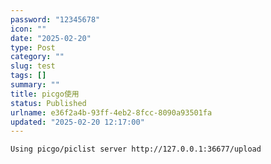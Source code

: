 ```yaml
---
password: "12345678"
icon: ""
date: "2025-02-20"
type: Post
category: ""
slug: test
tags: []
summary: ""
title: picgo使用
status: Published
urlname: e36f2a4b-93ff-4eb2-8fcc-8090a93501fa
updated: "2025-02-20 12:17:00"
---
```


`Using picgo/piclist server http://127.0.0.1:36677/upload`

